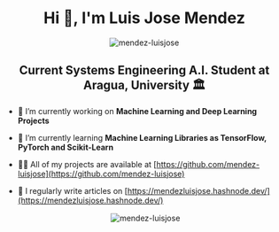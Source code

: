 <h1 align="center">Hi 👋, I'm Luis Jose Mendez</h1>

<p align="center"><img align="center" src="https://github-readme-stats.vercel.app/api/top-langs?username=mendez-luisjose&show_icons=true&locale=en&layout=compact" alt="mendez-luisjose" /></p>

<h2 align="center">Current Systems Engineering A.I. Student at Aragua, University 🏛️</h2>

- 🔭 I’m currently working on **Machine Learning and Deep Learning Projects**

- 🌱 I’m currently learning **Machine Learning Libraries as TensorFlow, PyTorch and Scikit-Learn**

- 👨‍💻 All of my projects are available at [https://github.com/mendez-luisjose](https://github.com/mendez-luisjose)

- 📝 I regularly write articles on [https://mendezluisjose.hashnode.dev/](https://mendezluisjose.hashnode.dev/)

<p align="center">&nbsp;<img align="center" src="https://github-readme-streak-stats.herokuapp.com/?user=mendez-luisjose&" alt="mendez-luisjose" /></p>

